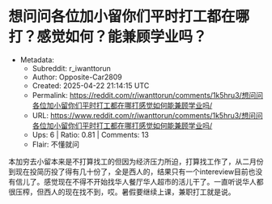 # 想问问各位加小留你们平时打工都在哪打？感觉如何？能兼顾学业吗？

- Metadata:
  - Subreddit: r_iwanttorun
  - Author: Opposite-Car2809
  - Created: 2025-04-22 21:14:15 UTC
  - Permalink: https://reddit.com/r/iwanttorun/comments/1k5hru3/想问问各位加小留你们平时打工都在哪打感觉如何能兼顾学业吗/
  - URL: https://www.reddit.com/r/iwanttorun/comments/1k5hru3/想问问各位加小留你们平时打工都在哪打感觉如何能兼顾学业吗/
  - Ups: 6 | Ratio: 0.81 | Comments: 13
  - Flair: 不懂就问


本加穷去小留本来是不打算找工的但因为经济压力所迫，打算找工作了，从二月份到现在投简历投了得有几十份了，全是西人的，结果只有一个intereview目前也没有信儿了。感觉现在不得不开始找华人餐厅华人超市的活儿干了。一直听说华人都很压榨，但西人的现在找不到，哎。暑假要继续上课，兼职打工就是说。

